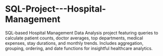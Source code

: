 # SQL-Project---Hospital-Management
SQL-based Hospital Management Data Analysis project featuring queries to calculate patient counts, doctor averages, top departments, medical expenses, stay durations, and monthly trends. Includes aggregation, grouping, ordering, and date functions for insightful healthcare analytics.
